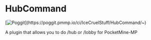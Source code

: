 # HubCommand

[![Poggit](https://poggit.pmmp.io/ci.shield/IceCruelStuff/HubCommand/~)](https://poggit.pmmp.io/ci/IceCruelStuff/HubCommand/~)

A plugin that allows you to do /hub or /lobby for PocketMine-MP
